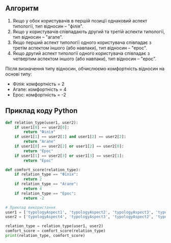 ## Алгоритм

1. Якщо у обох користувачів в першій позиції однаковий аспект типології, тип відносин – "філія".
2. Якщо у користувачів співпадають другий та третій аспекти типології, тип відносин – "агапе".
3. Якщо перший аспект типології одного користувача співпадає з третім аспектом іншого (або навпаки), тип відносин – "ерос".
4. Якщо другий аспект типології одного користувача співпадає з четвертим аспектом іншого (або навпаки), тип відносин – "ерос".

Після визначення типу відносин, обчислюємо комфортність відносин на основі типу:

- Філія: комфортність = 2
- Агапе: комфортність = 4
- Ерос: комфортність = -2

## Приклад коду Python

```python
def relation_type(user1, user2):
    if user1[0] == user2[0]:
        return "Філія"
    if user1[1] == user2[1] and user1[2] == user2[2]:
        return "Агапе"
    if user1[0] == user2[2] or user1[2] == user2[0]:
        return "Ерос"
    if user1[1] == user2[3] or user1[3] == user2[1]:
        return "Ерос"

def comfort_score(relation_type):
    if relation_type == "Філія":
        return 2
    if relation_type == "Агапе":
        return 4
    if relation_type == "Ерос":
        return -2

# Приклад використання
user1 = ['typologyAspect1', 'typologyAspect2', 'typologyAspect3', 'typologyAspect4']
user2 = ['typologyAspect4', 'typologyAspect3', 'typologyAspect2', 'typologyAspect1']

relation_type = relation_type(user1, user2)
comfort_score = comfort_score(relation_type)
print(relation_type, comfort_score)
